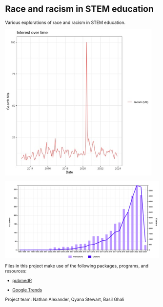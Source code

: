 # Race and racism in STEM education

Various explorations of race and racism in STEM education.

![](https://github.com/professornaite/racism-stem-ed/blob/main/output/plots-google-trends/racism-10year.jpeg?raw=false)

![](https://github.com/professornaite/racism-stem-ed/blob/main/output/plots-wos/citation_report_racism_education_journals_all.png?raw=false)

Files in this project make use of the following packages, programs, and resources:

  - [pubmedR](https://cran.r-project.org/web/packages/pubmedR/index.html)
  
  - [Google Trends](https://trends.google.com/)

Project team: Nathan Alexander, Qyana Stewart, Basil Ghali
